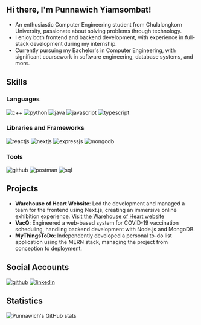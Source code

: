 ## Hi there, I'm Punnawich Yiamsombat!

- An enthusiastic Computer Engineering student from Chulalongkorn University, passionate about solving problems through technology.
- I enjoy both frontend and backend development, with experience in full-stack development during my internship.
- Currently pursuing my Bachelor's in Computer Engineering, with significant coursework in software engineering, database systems, and more.

## Skills

### Languages

![c++](https://img.shields.io/badge/C%2B%2B-00599C?style=for-the-badge&logo=c%2B%2B&logoColor=white)
![python](https://img.shields.io/badge/Python-3776AB?style=for-the-badge&logo=python&logoColor=white)
![java](https://img.shields.io/badge/Java-ED8B00?style=for-the-badge&logo=java&logoColor=white)
![javascript](https://img.shields.io/badge/JavaScript-F7DF1E?style=for-the-badge&logo=javascript&logoColor=black)
![typescript](https://img.shields.io/badge/TypeScript-007ACC?style=for-the-badge&logo=typescript&logoColor=white)

### Libraries and Frameworks

![reactjs](https://img.shields.io/badge/React-20232A?style=for-the-badge&logo=react&logoColor=61DAFB)
![nextjs](https://img.shields.io/badge/Next.js-000?logo=nextdotjs&logoColor=fff&style=for-the-badge)
![expressjs](https://img.shields.io/badge/Express.js-404D59?style=for-the-badge&logo=express&logoColor=white)
![mongodb](https://img.shields.io/badge/MongoDB-4EA94B?style=for-the-badge&logo=mongodb&logoColor=white)

### Tools

![github](https://img.shields.io/badge/GitHub-100000?style=for-the-badge&logo=github&logoColor=white)
![postman](https://img.shields.io/badge/Postman-FF6C37?style=for-the-badge&logo=postman&logoColor=white)
![sql](https://img.shields.io/badge/SQL-316192?style=for-the-badge&logo=postgresql&logoColor=white)

## Projects

- **Warehouse of Heart Website**: Led the development and managed a team for the frontend using Next.js, creating an immersive online exhibition experience.
[Visit the Warehouse of Heart website](https://warehouseofheart.coachbychamp.com/)
- **VacQ**: Engineered a web-based system for COVID-19 vaccination scheduling, handling backend development with Node.js and MongoDB.
- **MyThingsToDo**: Independently developed a personal to-do list application using the MERN stack, managing the project from conception to deployment.

## Social Accounts

[![github](https://img.shields.io/badge/GitHub-100000?style=for-the-badge&logo=github&logoColor=white)](https://github.com/BobbyPunnawich)
[![linkedin](https://img.shields.io/badge/LinkedIn-0077B5?style=for-the-badge&logo=linkedin&logoColor=white)](https://www.linkedin.com/in/punnawich-yiamsombat-72b321214/)

## Statistics

![Punnawich's GitHub stats](https://github-readme-stats.vercel.app/api?username=BobbyPunnawich&show_icons=true&count_private=true&theme=dark)
